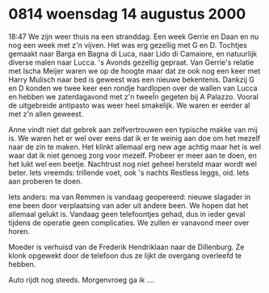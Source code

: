 # 0814 woensdag 14 augustus 2000
18:47	We zijn weer thuis na een stranddag. Een week Gerrie en Daan en nu nog een week met z'n vijven. Het was erg gezellig met G en D. Tochtjes gemaakt naar Barga en Bagna di Luca, naar Lido di Camaiore, en natuurlijk diverse malen naar Lucca. 's Avonds gezellig gepraat. Van Gerrie's relatie met Ischa Meijer waren we op de hoogte maar dat ze ook nog een keer met Harry Mulisch naar bed is geweest was een nieuwe bekentenis. Dankzij G en D konden we twee keer een rondje hardlopen over de wallen van Lucca en hebben we zaterdagavond met z'n tweeÎn gegeten bij A Palazzo. Vooral de uitgebreide antipasto was weer heel smakelijk. We waren er eerder al met z'n allen geweest. 

Anne vindt niet dat gebrek aan zelfvertrouwen een typische makke van mij is. We waren het er wel over eens dat ik er te weinig aan doe om het mezelf naar de zin te maken. Het klinkt allemaal erg new age achtig maar het is wel waar dat ik niet genoeg zorg voor mezelf. Probeer er meer aan te doen, en het lukt wel een beetje. Nachtrust nog niet geheel hersteld maar wordt wel beter. Iets vreemds: trillende voet, ook 's nachts Restless leggs, oid. Iets aan proberen te doen. 

Iets anders: ma van Remmen is vandaag geopereerd: nieuwe slagader in ene been door verplaatsing van ader uit andere been. We hopen dat het allemaal gelukt is. Vandaag geen telefoontjes gehad, dus in ieder geval tijdens de operatie geen complicaties. We zullen er vanavond meer over horen.

Moeder is verhuisd van de Frederik Hendriklaan naar de Dillenburg. Ze klonk opgewekt door de telefoon dus ze lijkt de overgang overleefd te hebben. 

Auto rijdt nog steeds. Morgenvroeg ga ik ....
